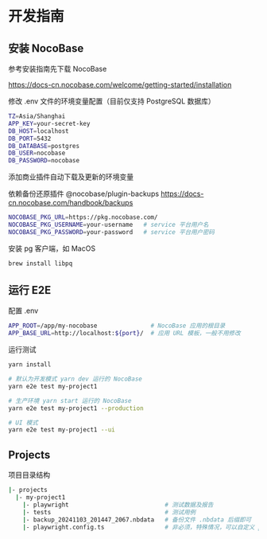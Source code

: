 # 开发指南

## 安装 NocoBase

参考安装指南先下载 NocoBase

https://docs-cn.nocobase.com/welcome/getting-started/installation

修改 .env 文件的环境变量配置（目前仅支持 PostgreSQL 数据库）

```bash
TZ=Asia/Shanghai
APP_KEY=your-secret-key
DB_HOST=localhost
DB_PORT=5432
DB_DATABASE=postgres
DB_USER=nocobase
DB_PASSWORD=nocobase
```

添加商业插件自动下载及更新的环境变量

依赖备份还原插件 @nocobase/plugin-backups
https://docs-cn.nocobase.com/handbook/backups

```bash
NOCOBASE_PKG_URL=https://pkg.nocobase.com/
NOCOBASE_PKG_USERNAME=your-username   # service 平台用户名
NOCOBASE_PKG_PASSWORD=your-password   # service 平台用户密码
```

安装 pg 客户端，如 MacOS

```bash
brew install libpq
```

## 运行 E2E

配置 .env

```bash
APP_ROOT=/app/my-nocobase               # NocoBase 应用的根目录
APP_BASE_URL=http://localhost:${port}/  # 应用 URL 模板，一般不用修改
```

运行测试

```bash
yarn install

# 默认为开发模式 yarn dev 运行的 NocoBase
yarn e2e test my-project1

# 生产环境 yarn start 运行的 NocoBase
yarn e2e test my-project1 --production

# UI 模式
yarn e2e test my-project1 --ui
```

## Projects

项目目录结构

```bash
|- projects
  |- my-project1
    |- playwright                           # 测试数据及报告
    |- tests                                # 测试用例
    |- backup_20241103_201447_2067.nbdata   # 备份文件 .nbdata 后缀即可
    |- playwright.config.ts                 # 非必须，特殊情况，可以自定义 playwright.config.ts 
```

